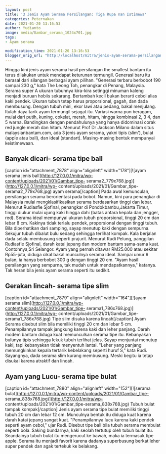```yaml
---
layout: post
title: '3 Jenis Ayam Serama Persilangan: Tiga Rupa nan Istimewa'
categories: Peternakan
date: 2021-01-20 13:16:53
author: Yudianto
image: media/Gambar_serama_1024x701.jpg
tags:
- Ayam serama

modification_time: 2021-01-20 13:16:53
blogger_orig_url: "http://localhost/mitra/jenis-ayam-serama-persilangan.html"
---
```


Hingga kini jenis ayam serama hasil persilangan the smallest bantam itu terus
dilakukan untuk mendapat keturunan termungil. Generasi baru itu berasal dari
silangan berbagai ayam pilihan. "Generasi terbaru berbobot 190 sampai 230 g,"
kata The Leong Toh, penangkar di Penang, Malaysia. Serama super A ukuran
tubuhnya kira-kira setinggi minuman kaleng menjadi buruan hobiis sekarang.
Bertambah kecil bukan berarti cebol alias kaki pendek. Ukuran tubuh tetap
harus proporsional, gagah, dan dada membusung. Dengan tubuh mini, ekor lawi
atau pedang, bakal menjulang. Itulah daya tarik ayam termungil sejagat itu.
Variasi warna pun beragam, mulai dari putih, kuning, cokelat, merah, hitam,
hingga kombinasi 2, 3 4, dan 5 warna. Bandingkan dengan pendahulunya yang
hanya didominasi corak red jungle merah dan hitam. Menurut Prof Dr Jackson
Milano dalam situs malaysianbantam.com, ada 3 jenis ayam serama, yakni tipis
(slim'), bulat (apple atau ball), dan ideal (standart). Masing-masing bentuk
mempunyai keistimewaan.

## Banyak dicari- serama tipe ball

[caption id="attachment_7878" align="alignleft" width="178"][![ayam serama
jenis ball](http://127.0.0.1/mitra/wp-content/uploads/2021/01/Gambar_tipe-
serama2_779x768.jpg)](http://127.0.0.1/mitra/wp-
content/uploads/2021/01/Gambar_tipe-serama2_779x768.jpg) ayam serama[/caption]
Pada awal kemunculan, persilangan serama berorientasi pada bobot. Namun, kini
para penangkar di Malaysia mulai mengklasifikasikan serama berdasarkan tinggi
dan lebar. Menurut Rudiasfie Sjofinal, penangkar di Pondokbambu,Jakarta Timur,
tinggi diukur mulai ujung kaki hingga dahi (batas antara kepala dan jengger,
red). Serama ideal mempunyai ukuran tubuh proporsional, tinggi 20 cm dan lebar
8 cm. Kakinya tidak terlalu pendek, proporsional dengan tinggi tubuh. Bila
diperhatikan dari samping, sayap menutup kaki dengan sempurna. Sekujur tubuh
dibalut bulu sedang sehingga terlihat kompak. Kala berjalan dada selalu
membusung seperti prajurit. Menurut Rudi Pelung, panggilan Rudiasfie Sjofinal,
darah katai jepang dan modern bantam sama-sama kuat. Contohnya,Sri Selangor.
Ayam yang pernah ditawar RM25.000 atau sekitar Rp55-juta, diduga cikal bakal
munculnya serama ideal. Sampai umur 9 bulan, ia hanya berbobot 300 g dengan
tinggi 20 cm. "Ayam hasil persilangan yang sempurna, tak mudah untuk
mendapatkannya," katanya. Tak heran bila jenis ayam serama seperti itu
sedikit.

## Gerakan lincah- serama tipe slim

[caption id="attachment_7879" align="alignleft" width="164"][![ayam serama
slim](http://127.0.0.1/mitra/wp-content/uploads/2021/01/Gambar_tipe-
serama1_786x768.jpg)](http://127.0.0.1/mitra/wp-
content/uploads/2021/01/Gambar_tipe-serama1_786x768.jpg) Tipe slim disuka
karena lincah[/caption] Ayam Serama disebut slim bila memiliki tinggi 20 cm
dan lebar 5 cm. Penampilannya tampak jangkung karena kaki dan leher panjang.
Darah modem bantam diduga kuat memunculkan serama tipe itu. Kebanyakan bulunya
tipis sehingga lekuk tubuh terlihat jelas. Sayap menjuntai menutup kaki, tapi
kebanyakan tidak menyentuh lantai. "Leher yang panjang memungkinkan kepala
tertarik kebelakang seperti huruf S," kata Rudi. Sayangnya, dada serama slim
kurang membusung. Meski begitu ia tetap disukai karena atraktif dan lincah.

## Ayam yang Lucu- serama tipe bulat

[caption id="attachment_7880" align="alignleft" width="152"][![serama
bulat](http://127.0.0.1/mitra/wp-content/uploads/2021/01/Gambar_tipe-
serama_838x768.jpg)](http://127.0.0.1/mitra/wp-
content/uploads/2021/01/Gambar_tipe-serama_838x768.jpg) Tubuh bulat tampak
kompak[/caption] Jenis ayam serama tipe bulat memiliki tinggi tubuh 20 cm dan
lebar 12 cm. Munculnya bentuk itu diduga kuat karena darah katai jepang sangat
kuat. "Penampilannya lucu karena kaki pendek seperti ayam cebol," ujar Rudi.
Disebut tipe ball bila tubuh serama membulat seperti bola. Saking bundarnya,
kaki seolah tertutup oleh tubuh bulat itu. Seandainya tubuh bulat itu
mengerucut ke bawah, maka ia termasuk tipe apple. Serama itu menjadi favorit
karena dadanya superbusung berkat leher super pendek dan agak tertekuk ke
belakang.


